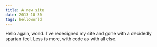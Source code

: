 ```yaml
---
title: A new site
date: 2013-10-30
tags: helloworld
---
```


Hello again, world. I've redesigned my site and gone with a decidedly spartan feel. Less is more, with code as with all else.
